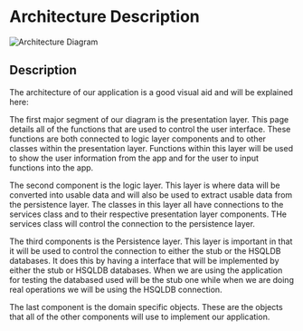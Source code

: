 # Architecture Description

![Architecture Diagram](https://code.cs.umanitoba.ca/comp3350-winter2024/jockiesonmonkies-a02-4/-/raw/main/docs/Arcitecture_Iteration_2.png?ref_type=heads)

## Description

The architecture of our application is a good visual aid and will be explained here:


The first major segment of our diagram is the presentation layer. This page details all of the
functions that are used to control the user interface. These functions are both connected to logic 
layer components and to other classes within the presentation layer. Functions within this layer 
will be used to show the user information from the app and for the user to input functions into the 
app.

The second component is the logic layer. This layer is where data will be converted into usable 
data and will also be used to extract usable data from the persistence layer. The classes in this 
layer all have connections to the services class and to their respective presentation layer 
components. THe services class will control the connection to the persistence layer.

The third components is the Persistence layer. This layer is important in that it will be used to 
control the connection to either the stub or the HSQLDB databases. It does this by having a 
interface that will be implemented by either the stub or HSQLDB databases. When we are using the 
application for testing the databased used will be the stub one while when we are doing real 
operations we will be using the HSQLDB connection.

The last component is the domain specific objects. These are the objects that all of the other 
components will use to implement our application.
